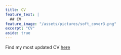 ```yaml
---
title: CV
feature_text: |
  ## CV
feature_image: "/assets/pictures/soft_cover3.png"
excerpt: "CV"
aside: true
---
```


Find my most updated CV [here](https://drive.google.com/uc?export=download&id=1Y_hPTVFFFD5wBLdFdk6Id0tS-2kvIr44)
